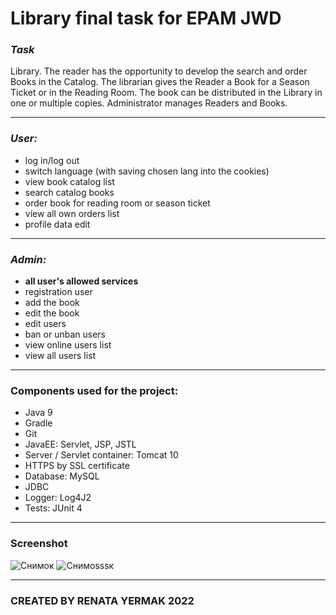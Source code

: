 # Library final task for EPAM JWD
### *Task*
Library. The reader has the opportunity to develop the search and order Books in the Catalog. The librarian gives the Reader a Book for a Season Ticket or in the Reading Room. The book can be distributed in the Library in one or
multiple copies. Administrator manages Readers and Books.
***
### *User:*
- log in/log out
- switch language (with saving chosen lang into the cookies)
- view book catalog list
- search catalog books
- order book for reading room or season ticket
- view all own orders list
- profile data edit
***
### *Admin:*
- __all user's allowed services__
- registration user
- add the book
- edit the book
- edit users
- ban or unban users 
- view online users list
- view all users list

***
### Components used for the project:
- Java 9
- Gradle
- Git
- JavaEE: Servlet, JSP, JSTL
- Server / Servlet container: Tomcat 10
- HTTPS by SSL certificate
- Database: MySQL
- JDBC
- Logger: Log4J2
- Tests: JUnit 4
***
### Screenshot
![Снимок](https://user-images.githubusercontent.com/72652915/169157310-920aace0-6182-4a2b-a818-79cda55128e8.PNG)
![Снимоsssк](https://user-images.githubusercontent.com/72652915/169157368-0f089f6b-e4fc-449b-b6ca-ff267f376459.PNG)

***
### CREATED BY RENATA YERMAK 2022